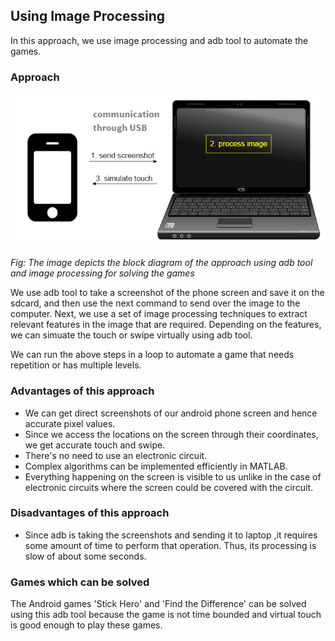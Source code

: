 ## Using Image Processing

In this approach, we use image processing and adb tool to automate the games. 

### Approach

![image1](/Images/methods-1.png)

*Fig: The image depicts the block diagram of the approach using adb tool and image processing for solving the games*

We use adb tool to take a screenshot of the phone screen and save it on the sdcard, and then use the next command to send over the image to the computer. Next, we use a set of image processing techniques to extract relevant features in the image that are required. Depending on the features, we can simuate the touch or swipe virtually using adb tool. 

We can run the above steps in a loop to automate a game that needs repetition or has multiple levels.

### Advantages of this approach

- We can get direct screenshots of our android phone screen and hence accurate pixel values.
- Since we access the locations on the screen through their coordinates, we get accurate touch and swipe.
- There's no need to use an electronic circuit.
- Complex algorithms can be implemented efficiently in MATLAB.
- Everything happening on the screen is visible to us unlike in the case of electronic circuits where the screen could be covered with the circuit.


### Disadvantages of this approach

- Since adb is taking the screenshots and sending it to laptop ,it requires some amount of time to perform that operation. Thus, its processing is slow of about some seconds.
 
### Games which can be solved

The Android games 'Stick Hero' and 'Find the Difference' can be solved using this adb tool because the game is not time bounded and virtual touch is good enough to play these games.
